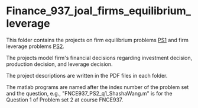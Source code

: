 # Finance_937_joal_firms_equilibrium_leverage

This folder contains the projects on firm equilibrium problems [PS1](https://github.com/wangshasha111/Finance_937_joal_firms_equilibrium_leverage/tree/master/PS1) and firm leverage problems [PS2](https://github.com/wangshasha111/Finance_937_joal_firms_equilibrium_leverage/tree/master/PS2).

The projects model firm's financial decisions regarding investment decision, production decision, and leverage decision. 

The project descriptions are written in the PDF files in each folder.

The matlab programs are named after the index number of the problem set and the question, e.g., "FNCE937_PS2_q1_ShashaWang.m" is for the Question 1 of Problem set 2 at course FNCE937.






